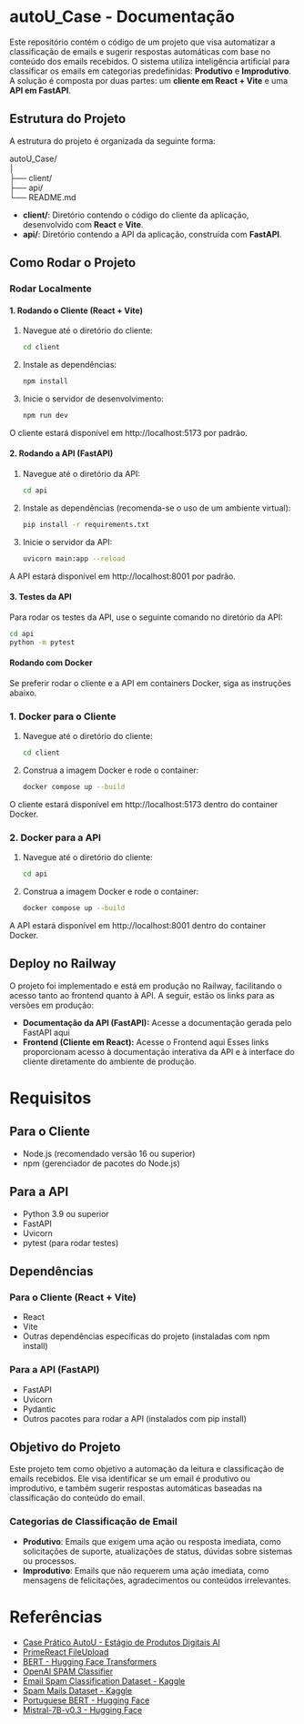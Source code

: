 # autoU_Case - Documentação

Este repositório contém o código de um projeto que visa automatizar a classificação de emails e sugerir respostas automáticas com base no conteúdo dos emails recebidos. O sistema utiliza inteligência artificial para classificar os emails em categorias predefinidas: **Produtivo** e **Improdutivo**. A solução é composta por duas partes: um **cliente em React + Vite** e uma **API em FastAPI**.

## Estrutura do Projeto

A estrutura do projeto é organizada da seguinte forma:

autoU_Case/ <br>
│<br>
├── client/               <br>
├── api/                  <br>
└── README.md             

- **client/**: Diretório contendo o código do cliente da aplicação, desenvolvido com **React** e **Vite**.
- **api/**: Diretório contendo a API da aplicação, construída com **FastAPI**.

## Como Rodar o Projeto

### Rodar Localmente

#### 1. **Rodando o Cliente (React + Vite)**

1. Navegue até o diretório do cliente:

   ```bash
   cd client
   ```

2. Instale as dependências:
   ```bash
   npm install
   ```

3. Inicie o servidor de desenvolvimento:
   ```bash
   npm run dev
   ```

O cliente estará disponível em http://localhost:5173 por padrão.

#### 2. **Rodando a API (FastAPI)**
1. Navegue até o diretório da API:
   ```bash
   cd api
   ```
2. Instale as dependências (recomenda-se o uso de um ambiente virtual):
   ```bash
   pip install -r requirements.txt
   ```

3. Inicie o servidor da API:
   ```bash
   uvicorn main:app --reload
   ```

A API estará disponível em http://localhost:8001 por padrão.

#### 3. **Testes da API**
Para rodar os testes da API, use o seguinte comando no diretório da API:
   ```bash
   cd api
   python -m pytest
   ```
#### Rodando com Docker
Se preferir rodar o cliente e a API em containers Docker, siga as instruções abaixo.

### 1. Docker para o Cliente

1. Navegue até o diretório do cliente:
   ```bash
   cd client
   ```

2. Construa a imagem Docker e rode o container:
   ```bash
   docker compose up --build
   ```

O cliente estará disponível em http://localhost:5173 dentro do container Docker.

### 2. Docker para a API

1. Navegue até o diretório do cliente:
   ```bash
   cd api
   ```

2. Construa a imagem Docker e rode o container:
   ```bash
   docker compose up --build
   ```

A API estará disponível em http://localhost:8001 dentro do container Docker.

## Deploy no Railway
O projeto foi implementado e está em produção no Railway, facilitando o acesso tanto ao frontend quanto à API. A seguir, estão os links para as versões em produção:

- **Documentação da API (FastAPI):** Acesse a documentação gerada pelo FastAPI aqui
- **Frontend (Cliente em React):** Acesse o Frontend aqui
Esses links proporcionam acesso à documentação interativa da API e à interface do cliente diretamente do ambiente de produção.

# Requisitos
## Para o Cliente
- Node.js (recomendado versão 16 ou superior)
- npm (gerenciador de pacotes do Node.js)
## Para a API
- Python 3.9 ou superior
- FastAPI
- Uvicorn
- pytest (para rodar testes)
## Dependências
### Para o Cliente (React + Vite)
- React
- Vite
- Outras dependências específicas do projeto (instaladas com npm install)
### Para a API (FastAPI)
- FastAPI
- Uvicorn
- Pydantic
- Outros pacotes para rodar a API (instalados com pip install)
## Objetivo do Projeto
Este projeto tem como objetivo a automação da leitura e classificação de emails recebidos. Ele visa identificar se um email é produtivo ou improdutivo, e também sugerir respostas automáticas baseadas na classificação do conteúdo do email.

### Categorias de Classificação de Email
- **Produtivo**: Emails que exigem uma ação ou resposta imediata, como solicitações de suporte, atualizações de status, dúvidas sobre sistemas ou processos.
- **Improdutivo**: Emails que não requerem uma ação imediata, como mensagens de felicitações, agradecimentos ou conteúdos irrelevantes.

# Referências

- [Case Prático AutoU - Estágio de Produtos Digitais AI](https://thunder-seatbelt-d29.notion.site/Case-Pr-tico-AutoU-Estagi-rio-de-Produtos-Digitais-AI-189e899741ea8017974ffc7a6ff92b1a)
- [PrimeReact FileUpload](https://primereact.org/fileupload/)
- [BERT - Hugging Face Transformers](https://huggingface.co/docs/transformers/model_doc/bert)
- [OpenAI SPAM Classifier](https://www.geeksforgeeks.org/spam-classification-using-openai/)
- [Email Spam Classification Dataset - Kaggle](https://www.kaggle.com/datasets/balaka18/email-spam-classification-dataset-csv)
- [Spam Mails Dataset - Kaggle](https://www.kaggle.com/datasets/venky73/spam-mails-dataset/data)
- [Portuguese BERT - Hugging Face](https://huggingface.co/neuralmind/bert-base-portuguese-cased)
- [Mistral-7B-v0.3 - Hugging Face](https://huggingface.co/mistralai/Mistral-7B-Instruct-v0.3)

